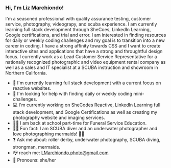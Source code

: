 ### Hi, I'm Liz Marchiondo!
<p> I'm a seasoned professional with quality assurance testing, customer service, photography, videograpy, and scuba experience. I am currently learning full stack development through SheCoes, LinkedIn Learning, Google certifications, and trial and error. I am interested in finding resources for daily or weekly coding challenges and my goal is to transition into a new career in coding. I have a strong affinity towards CSS and I want to create interactive sites and applications that have a strong and throughtful design focus. I currently work as a Lead Customer Service Representative for a nationally recognized photographic and video equipment rental company as well as a sales and IT specialist at a SCUBA instruction and showroom in Northern California.

<br>
<ul>
<li>🌱 I'm currently learning full stack development with a current focus on reactive websites.</li>
<li>🤔 I'm looking for help with finding daily or weekly coding mini-challenges.</li>
<li>💻 I'm currently working on SheCodes Reactive, LinkedIn Learning full stack development, and Google Certifications
   as well as creating my photography website and imaging services.</li>
<li> 👩‍🎓 I am back at school part-time for Funeral Service Education.</li> 
<li> 🧜‍♂️ Fun fact: I am SCUBA diver and an underwater photographer and love photographing mermaids! 🧜‍♀️
  <li> ❓ Ask me about: roller derby, underwater photography, SCUBA diving, strongman, mermaids.</li> 
<li> 📪 reach me: <a href="mailto:LMarchiondo.photo@gmail.com">LMarchiondo.photo@gmail.com</a>
  <li>💪 Pronouns: she/her</li>  
</ul>

